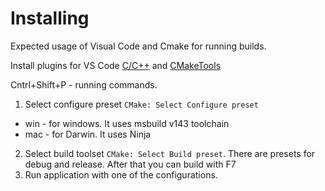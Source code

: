 # Installing
Expected usage of Visual Code and Cmake for running builds.

Install plugins for VS Code [C/C++](https://marketplace.visualstudio.com/items/?itemName=ms-vscode.cpptools) and [CMakeTools](https://marketplace.visualstudio.com/items/?itemName=ms-vscode.cmake-tools)

Cntrl+Shift+P - running commands.

1. Select configure preset `CMake: Select Configure preset`
- win - for windows. It uses msbuild v143 toolchain
- mac - for Darwin. It uses Ninja
2. Select build toolset `CMake: Select Build preset`. There are presets for debug and release. After that you can build with F7
3. Run application with one of the configurations.
